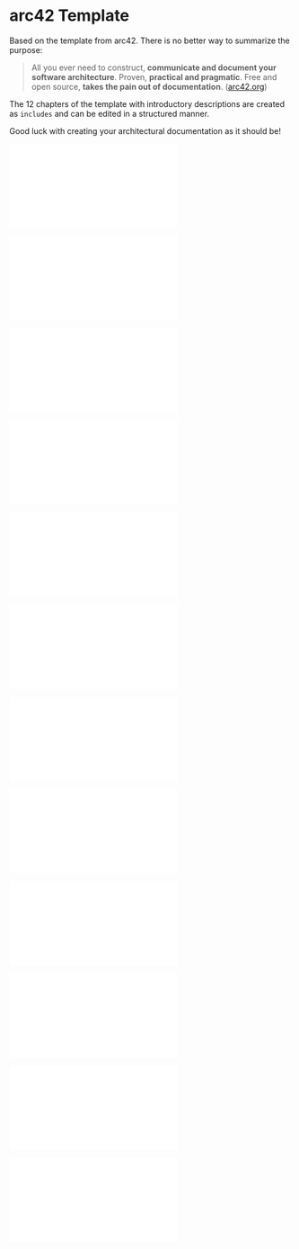 # arc42 Template

Based on the template from arc42. There is no better way to summarize the purpose:

> All you ever need to construct, **communicate and document your software architecture**. Proven, **practical and pragmatic**. Free and open source, **takes the pain out of documentation**. \([arc42.org](https://arc42.org/)\)

The 12 chapters of the template with introductory descriptions are created as `includes` and can be edited in a structured manner.

Good luck with creating your architectural documentation as it should be!

<div class="page-break"></div>

![](01-Introduction_and_Goals.md)

<div class="page-break"></div>

![](02-Architecture_Constraints.md)

<div class="page-break"></div>

![](03-Context_and_Scope.md)

<div class="page-break"></div>

![](04-Solution_Strategy.md)

<div class="page-break"></div>

![](05-Building_Block_View.md)

<div class="page-break"></div>

![](06-Runtime_View.md)

<div class="page-break"></div>

![](07-Deployment_View.md)

<div class="page-break"></div>

![](08-Cross-cutting_Concepts.md)

<div class="page-break"></div>

![](09-Architecture_Decisions.md)

<div class="page-break"></div>

![](10-Quality_Requirements.md)

<div class="page-break"></div>

![](11-Risks_and_Technical_Debts.md)

<div class="page-break"></div>

![](12-Glossary.md)
